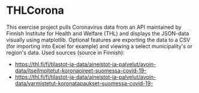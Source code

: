# THLCorona
This exercise project pulls Coronavirus data from an API maintained by Finnish Institute for Health and Welfare (THL) and displays the JSON-data visually using matplotlib.
Optional features are exporting the data to a CSV (for importing into Excel for example) and viewing a select municipality's or region's data.
Used sources (source in Finnish):
- https://thl.fi/fi/tilastot-ja-data/aineistot-ja-palvelut/avoin-data/itseilmoitetut-koronaoireet-suomessa-covid-19-
- https://thl.fi/fi/tilastot-ja-data/aineistot-ja-palvelut/avoin-data/varmistetut-koronatapaukset-suomessa-covid-19-
